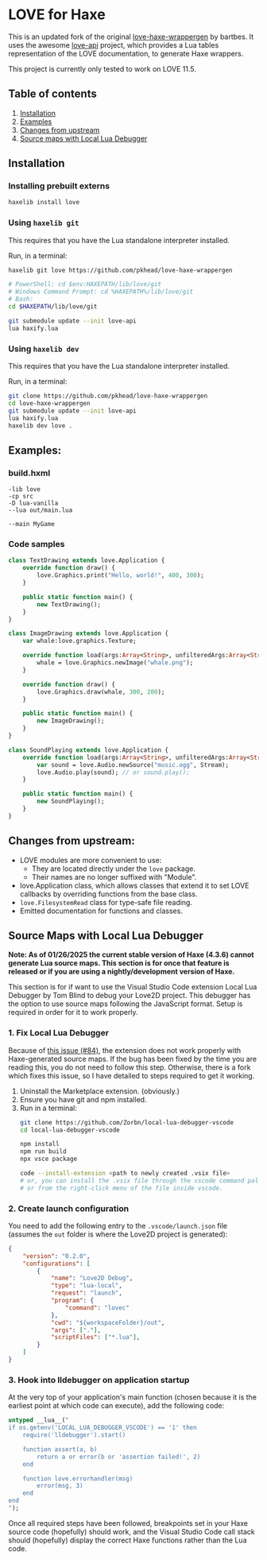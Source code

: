 # LOVE for Haxe
This is an updated fork of the original [love-haxe-wrappergen][] by bartbes. It uses the awesome [love-api][] project, which provides a Lua tables representation of the LOVE documentation, to generate Haxe wrappers.

This project is currently only tested to work on LOVE 11.5.

[love-api]: https://github.com/love2d-community/love-api
[love-haxe-wrappergen]: https://github.com/bartbes/love-haxe-wrappergen

## Table of contents
1. [Installation](#installation)
2. [Examples](#examples)
3. [Changes from upstream](#changes-from-upstream)
4. [Source maps with Local Lua Debugger](#source-maps-with-local-lua-debugger)

## Installation
### Installing prebuilt externs
```bash
haxelib install love
```

### Using `haxelib git`
This requires that you have the Lua standalone interpreter installed.

Run, in a terminal:
```bash
haxelib git love https://github.com/pkhead/love-haxe-wrappergen

# PowerShell: cd $env:HAXEPATH/lib/love/git
# Windows Command Prompt: cd %HAXEPATH%/lib/love/git
# Bash:
cd $HAXEPATH/lib/love/git

git submodule update --init love-api
lua haxify.lua
```

### Using `haxelib dev`
This requires that you have the Lua standalone interpreter installed.

Run, in a terminal:
```bash
git clone https://github.com/pkhead/love-haxe-wrappergen
cd love-haxe-wrappergen
git submodule update --init love-api
lua haxify.lua
haxelib dev love .
```

## Examples:
### build.hxml
```hxml
-lib love
-cp src
-D lua-vanilla
--lua out/main.lua

--main MyGame
```

### Code samples
```haxe
class TextDrawing extends love.Application {
    override function draw() {
        love.Graphics.print("Hello, world!", 400, 300);
    }

    public static function main() {
        new TextDrawing();
    }
}
```

```haxe
class ImageDrawing extends love.Application {
    var whale:love.graphics.Texture;

    override function load(args:Array<String>, unfilteredArgs:Array<String>) {
        whale = love.Graphics.newImage("whale.png");
    }

    override function draw() {
        love.Graphics.draw(whale, 300, 200);
    }

    public static function main() {
        new ImageDrawing();
    }
}
```

```haxe
class SoundPlaying extends love.Application {
    override function load(args:Array<String>, unfilteredArgs:Array<String>) {
        var sound = love.Audio.newSource("music.ogg", Stream);
        love.Audio.play(sound); // or sound.play();
    }

    public static function main() {
        new SoundPlaying();
    }
}
```

## Changes from upstream:
- LOVE modules are more convenient to use:
    - They are located directly under the `love` package.
    - Their names are no longer suffixed with "Module".
- love.Application class, which allows classes that extend it to set LOVE callbacks by overriding functions from the base class.
- `love.FilesystemRead` class for type-safe file reading.
- Emitted documentation for functions and classes.

## Source Maps with Local Lua Debugger
**Note: As of 01/26/2025 the current stable version of Haxe (4.3.6) cannot generate Lua source maps. This section is for once that feature is released or if you are using a nightly/development version of Haxe.**

This section is for if want to use the Visual Studio Code extension Local Lua Debugger by Tom Blind to debug your Love2D project. This debugger has the option to use source maps following the JavaScript format. Setup is required in order for it to work properly.

### 1. Fix Local Lua Debugger
Because of [this issue (#84)](https://github.com/tomblind/local-lua-debugger-vscode/issues/84), the extension does not work properly with Haxe-generated source maps. If the bug has been fixed by the time you are reading this, you do not need to follow this step. Otherwise, there is a fork which fixes this issue, so I have detailed to steps required to get it working.

1. Uninstall the Marketplace extension. (obviously.)
2. Ensure you have git and npm installed.
3. Run in a terminal:
    ```bash
    git clone https://github.com/Zorbn/local-lua-debugger-vscode
	cd local-lua-debugger-vscode
	
    npm install
    npm run build
	npx vsce package
	
	code --install-extension <path to newly created .vsix file>
	# or, you can install the .vsix file through the vscode command palette
	# or from the right-click menu of the file inside vscode.
    ```

### 2. Create launch configuration
You need to add the following entry to the `.vscode/launch.json` file (assumes the `out` folder is where the Love2D project is generated):
```json
{
    "version": "0.2.0",
    "configurations": [
        {
            "name": "Love2D Debug",
            "type": "lua-local",
            "request": "launch",
            "program": {
                "command": "lovec"
            },
            "cwd": "${workspaceFolder}/out",
            "args": ["."],
            "scriptFiles": ["*.lua"],
        }
    ]
}
```

### 3. Hook into lldebugger on application startup
At the very top of your application's main function (chosen because it is the earliest point at which code can execute), add the following code:
```haxe
untyped __lua__("
if os.getenv('LOCAL_LUA_DEBUGGER_VSCODE') == '1' then
    require('lldebugger').start()

    function assert(a, b)
        return a or error(b or 'assertion failed!', 2)
    end

    function love.errorhandler(msg)
        error(msg, 3)
    end
end
");
```

Once all required steps have been followed, breakpoints set in your Haxe source code (hopefully) should work, and the Visual Studio Code call stack should (hopefully) display the correct Haxe functions rather than the Lua code.